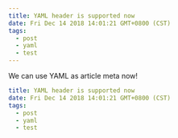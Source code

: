 ```yaml
---
title: YAML header is supported now
date: Fri Dec 14 2018 14:01:21 GMT+0800 (CST)
tags:
  - post
  - yaml
  - test
---
```


We can use YAML as article meta now!

```yaml
title: YAML header is supported now
date: Fri Dec 14 2018 14:01:21 GMT+0800 (CST)
tags:
  - post
  - yaml
  - test
```